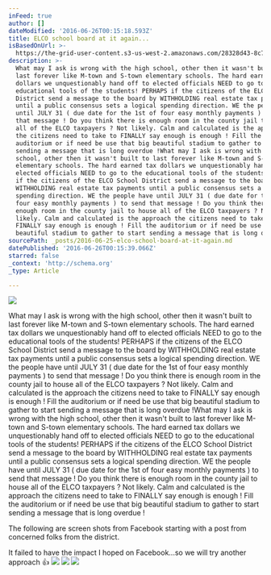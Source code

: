 ```yaml
---
inFeed: true
author: []
dateModified: '2016-06-26T00:15:18.593Z'
title: ELCO school board at it again...
isBasedOnUrl: >-
  https://the-grid-user-content.s3-us-west-2.amazonaws.com/28328d43-8c70-4f7c-a077-709f12aa6f4d.jpg
description: >-
  What may I ask is wrong with the high school, other then it wasn't built to
  last forever like M-town and S-town elementary schools. The hard earned tax
  dollars we unquestionably hand off to elected officials NEED to go to the
  educational tools of the students! PERHAPS if the citizens of the ELCO School
  District send a message to the board by WITHHOLDING real estate tax payments
  until a public consensus sets a logical spending direction. WE the people have
  until JULY 31 ( due date for the 1st of four easy monthly payments ) to send
  that message ! Do you think there is enough room in the county jail to house
  all of the ELCO taxpayers ? Not likely. Calm and calculated is the approach
  the citizens need to take to FINALLY say enough is enough ! Fill the
  auditorium or if need be use that big beautiful stadium to gather to start
  sending a message that is long overdue !What may I ask is wrong with the high
  school, other then it wasn't built to last forever like M-town and S-town
  elementary schools. The hard earned tax dollars we unquestionably hand off to
  elected officials NEED to go to the educational tools of the students! PERHAPS
  if the citizens of the ELCO School District send a message to the board by
  WITHHOLDING real estate tax payments until a public consensus sets a logical
  spending direction. WE the people have until JULY 31 ( due date for the 1st of
  four easy monthly payments ) to send that message ! Do you think there is
  enough room in the county jail to house all of the ELCO taxpayers ? Not
  likely. Calm and calculated is the approach the citizens need to take to
  FINALLY say enough is enough ! Fill the auditorium or if need be use that big
  beautiful stadium to gather to start sending a message that is long overdue !
sourcePath: _posts/2016-06-25-elco-school-board-at-it-again.md
datePublished: '2016-06-26T00:15:39.066Z'
starred: false
_context: 'http://schema.org'
_type: Article

---
```

![](https://the-grid-user-content.s3-us-west-2.amazonaws.com/28328d43-8c70-4f7c-a077-709f12aa6f4d.jpg)

What may I ask is wrong with the high school, other then it wasn't built to last forever like M-town and S-town elementary schools. The hard earned tax dollars we unquestionably hand off to elected officials NEED to go to the educational tools of the students! PERHAPS if the citizens of the ELCO School District send a message to the board by WITHHOLDING real estate tax payments until a public consensus sets a logical spending direction. WE the people have until JULY 31 ( due date for the 1st of four easy monthly payments ) to send that message ! Do you think there is enough room in the county jail to house all of the ELCO taxpayers ? Not likely. Calm and calculated is the approach the citizens need to take to FINALLY say enough is enough ! Fill the auditorium or if need be use that big beautiful stadium to gather to start sending a message that is long overdue !What may I ask is wrong with the high school, other then it wasn't built to last forever like M-town and S-town elementary schools. The hard earned tax dollars we unquestionably hand off to elected officials NEED to go to the educational tools of the students! PERHAPS if the citizens of the ELCO School District send a message to the board by WITHHOLDING real estate tax payments until a public consensus sets a logical spending direction. WE the people have until JULY 31 ( due date for the 1st of four easy monthly payments ) to send that message ! Do you think there is enough room in the county jail to house all of the ELCO taxpayers ? Not likely. Calm and calculated is the approach the citizens need to take to FINALLY say enough is enough ! Fill the auditorium or if need be use that big beautiful stadium to gather to start sending a message that is long overdue !

The following are screen shots from Facebook starting with a post from concerned folks from the district.

It failed to have the impact I hoped on Facebook...so we will try another approach 👍
![](https://imgflo.herokuapp.com/graph/vahj1ThiexotieMo/e6a0267bdcc64ff7019eb2b53e0cf479/croprotate.jpg?cropheight=3098&cropwidth=2374&degrees=0&input=https%3A%2F%2Fthe-grid-user-content.s3-us-west-2.amazonaws.com%2F7464a13e-8331-4ed6-80cd-f8fce7828488.jpg&x=0&y=0)
![](https://imgflo.herokuapp.com/graph/vahj1ThiexotieMo/a8f0ce67b6e2c0bd402148522e469d6f/croprotate.jpg?cropheight=2375&cropwidth=2203&degrees=0&input=https%3A%2F%2Fthe-grid-user-content.s3-us-west-2.amazonaws.com%2F0b4ff305-065e-4fde-a704-c527f8c5f991.jpg&x=0&y=0)
![](https://the-grid-user-content.s3-us-west-2.amazonaws.com/7ee3ac15-7a91-48ea-8092-ea05a6ff944d.jpg)